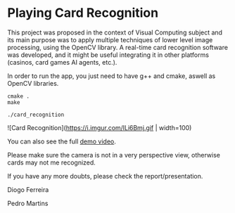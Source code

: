 # Playing Card Recognition

This project was proposed in the context of Visual Computing subject and its main purpose was to apply multiple techniques of lower level image processing, using the OpenCV library. A real-time card recognition software was developed, and it might be useful integrating it in other platforms (casinos, card games AI agents, etc.). 

In order to run the app, you just need to have g++ and cmake, aswell as OpenCV
libraries.

```
cmake .
make
```

```
./card_recognition
```

![Card Recognition](https://i.imgur.com/lLi6Bmj.gif | width=100)

You can also see the full [demo video](https://www.youtube.com/watch?v=9MMHAM-lwCs).

Please make sure the camera is not in a very perspective view, otherwise cards
may not me recognized. 

If you have any more doubts, please check the report/presentation.

Diogo Ferreira

Pedro Martins
